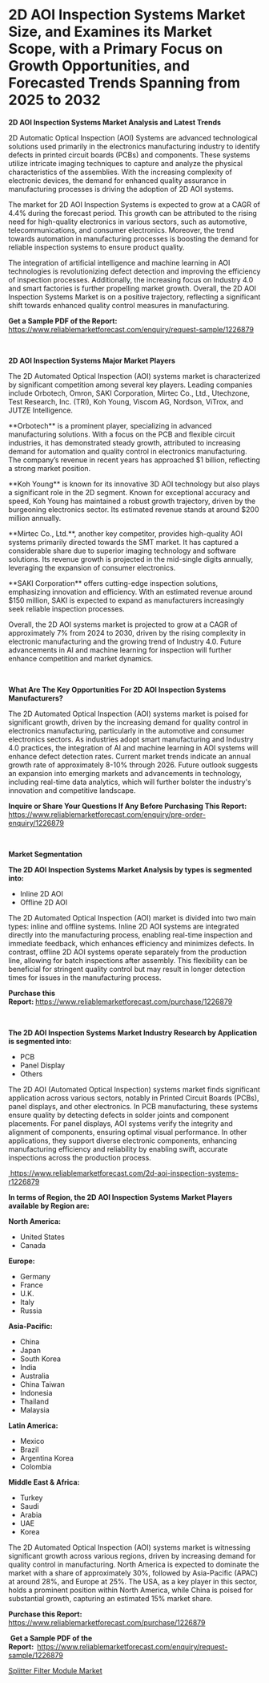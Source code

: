 <p><h1>2D AOI Inspection Systems Market Size, and Examines its Market Scope, with a Primary Focus on Growth Opportunities, and Forecasted Trends Spanning from 2025 to 2032</h1></p><p><strong>2D AOI Inspection Systems Market Analysis and Latest Trends</strong></p>
<p><p>2D Automatic Optical Inspection (AOI) Systems are advanced technological solutions used primarily in the electronics manufacturing industry to identify defects in printed circuit boards (PCBs) and components. These systems utilize intricate imaging techniques to capture and analyze the physical characteristics of the assemblies. With the increasing complexity of electronic devices, the demand for enhanced quality assurance in manufacturing processes is driving the adoption of 2D AOI systems.</p><p>The market for 2D AOI Inspection Systems is expected to grow at a CAGR of 4.4% during the forecast period. This growth can be attributed to the rising need for high-quality electronics in various sectors, such as automotive, telecommunications, and consumer electronics. Moreover, the trend towards automation in manufacturing processes is boosting the demand for reliable inspection systems to ensure product quality. </p><p>The integration of artificial intelligence and machine learning in AOI technologies is revolutionizing defect detection and improving the efficiency of inspection processes. Additionally, the increasing focus on Industry 4.0 and smart factories is further propelling market growth. Overall, the 2D AOI Inspection Systems Market is on a positive trajectory, reflecting a significant shift towards enhanced quality control measures in manufacturing.</p></p>
<p><strong>Get a Sample PDF of the Report:&nbsp;</strong> <a href="https://www.reliablemarketforecast.com/enquiry/request-sample/1226879?utm_campaign=2392&utm_medium=2&utm_source=Github&utm_content=ia&utm_term=13022025&utm_id=2d-aoi-inspection-systems">https://www.reliablemarketforecast.com/enquiry/request-sample/1226879</a></p>
<p>&nbsp;</p>
<p><strong>2D AOI Inspection Systems Major Market Players</strong></p>
<p><p>The 2D Automated Optical Inspection (AOI) systems market is characterized by significant competition among several key players. Leading companies include Orbotech, Omron, SAKI Corporation, Mirtec Co., Ltd., Utechzone, Test Research, Inc. (TRI), Koh Young, Viscom AG, Nordson, ViTrox, and JUTZE Intelligence.</p><p>**Orbotech** is a prominent player, specializing in advanced manufacturing solutions. With a focus on the PCB and flexible circuit industries, it has demonstrated steady growth, attributed to increasing demand for automation and quality control in electronics manufacturing. The company’s revenue in recent years has approached $1 billion, reflecting a strong market position.</p><p>**Koh Young** is known for its innovative 3D AOI technology but also plays a significant role in the 2D segment. Known for exceptional accuracy and speed, Koh Young has maintained a robust growth trajectory, driven by the burgeoning electronics sector. Its estimated revenue stands at around $200 million annually.</p><p>**Mirtec Co., Ltd.**, another key competitor, provides high-quality AOI systems primarily directed towards the SMT market. It has captured a considerable share due to superior imaging technology and software solutions. Its revenue growth is projected in the mid-single digits annually, leveraging the expansion of consumer electronics.</p><p>**SAKI Corporation** offers cutting-edge inspection solutions, emphasizing innovation and efficiency. With an estimated revenue around $150 million, SAKI is expected to expand as manufacturers increasingly seek reliable inspection processes.</p><p>Overall, the 2D AOI systems market is projected to grow at a CAGR of approximately 7% from 2024 to 2030, driven by the rising complexity in electronic manufacturing and the growing trend of Industry 4.0. Future advancements in AI and machine learning for inspection will further enhance competition and market dynamics.</p></p>
<p>&nbsp;</p>
<p><strong>What Are The Key Opportunities For 2D AOI Inspection Systems Manufacturers?</strong></p>
<p><p>The 2D Automated Optical Inspection (AOI) systems market is poised for significant growth, driven by the increasing demand for quality control in electronics manufacturing, particularly in the automotive and consumer electronics sectors. As industries adopt smart manufacturing and Industry 4.0 practices, the integration of AI and machine learning in AOI systems will enhance defect detection rates. Current market trends indicate an annual growth rate of approximately 8-10% through 2026. Future outlook suggests an expansion into emerging markets and advancements in technology, including real-time data analytics, which will further bolster the industry's innovation and competitive landscape.</p></p>
<p><strong>Inquire or Share Your Questions If Any Before Purchasing This Report:</strong> <a href="https://www.reliablemarketforecast.com/enquiry/pre-order-enquiry/1226879?utm_campaign=2392&utm_medium=2&utm_source=Github&utm_content=ia&utm_term=13022025&utm_id=2d-aoi-inspection-systems">https://www.reliablemarketforecast.com/enquiry/pre-order-enquiry/1226879</a></p>
<p>&nbsp;</p>
<p><strong>Market Segmentation</strong></p>
<p><strong>The 2D AOI Inspection Systems Market Analysis by types is segmented into:</strong></p>
<p><ul><li>Inline 2D AOI</li><li>Offline 2D AOI</li></ul></p>
<p><p>The 2D Automated Optical Inspection (AOI) market is divided into two main types: inline and offline systems. Inline 2D AOI systems are integrated directly into the manufacturing process, enabling real-time inspection and immediate feedback, which enhances efficiency and minimizes defects. In contrast, offline 2D AOI systems operate separately from the production line, allowing for batch inspections after assembly. This flexibility can be beneficial for stringent quality control but may result in longer detection times for issues in the manufacturing process.</p></p>
<p><strong>Purchase this Report:&nbsp;</strong><a href="https://www.reliablemarketforecast.com/purchase/1226879?utm_campaign=2392&utm_medium=2&utm_source=Github&utm_content=ia&utm_term=13022025&utm_id=2d-aoi-inspection-systems">https://www.reliablemarketforecast.com/purchase/1226879</a></p>
<p>&nbsp;</p>
<p><strong>The 2D AOI Inspection Systems Market Industry Research by Application is segmented into:</strong></p>
<p><ul><li>PCB</li><li>Panel Display</li><li>Others</li></ul></p>
<p><p>The 2D AOI (Automated Optical Inspection) systems market finds significant application across various sectors, notably in Printed Circuit Boards (PCBs), panel displays, and other electronics. In PCB manufacturing, these systems ensure quality by detecting defects in solder joints and component placements. For panel displays, AOI systems verify the integrity and alignment of components, ensuring optimal visual performance. In other applications, they support diverse electronic components, enhancing manufacturing efficiency and reliability by enabling swift, accurate inspections across the production process.</p></p>
<p><a href="https://www.reliablemarketforecast.com/2d-aoi-inspection-systems-r1226879?utm_campaign=2392&utm_medium=2&utm_source=Github&utm_content=ia&utm_term=13022025&utm_id=2d-aoi-inspection-systems">&nbsp;https://www.reliablemarketforecast.com/2d-aoi-inspection-systems-r1226879</a></p>
<p><strong>In terms of Region, the 2D AOI Inspection Systems Market Players available by Region are:</strong></p>
<p>
    <p> <strong> North America: </strong>
        <ul>
            <li>United States</li>
            <li>Canada</li>
        </ul>
        </p> 
    <p> <strong> Europe: </strong>
        <ul>
            <li>Germany</li>
            <li>France</li>
            <li>U.K.</li>
            <li>Italy</li>
            <li>Russia</li>
        </ul>
        </p> 
    <p> <strong> Asia-Pacific: </strong>
        <ul>
            <li>China</li>
            <li>Japan</li>
            <li>South Korea</li>
            <li>India</li>
            <li>Australia</li>
            <li>China Taiwan</li>
            <li>Indonesia</li>
            <li>Thailand</li>
            <li>Malaysia</li>
        </ul>
        </p> 
    <p> <strong> Latin America: </strong>
        <ul>
            <li>Mexico</li>
            <li>Brazil</li>
            <li>Argentina Korea</li>
            <li>Colombia</li>
        </ul>
        </p> 
    <p> <strong> Middle East & Africa: </strong>
        <ul>
            <li>Turkey</li>
            <li>Saudi</li>
            <li>Arabia</li>
            <li>UAE</li>
            <li>Korea</li>
        </ul>
    </p>
    </p>
<p><p>The 2D Automated Optical Inspection (AOI) systems market is witnessing significant growth across various regions, driven by increasing demand for quality control in manufacturing. North America is expected to dominate the market with a share of approximately 30%, followed by Asia-Pacific (APAC) at around 28%, and Europe at 25%. The USA, as a key player in this sector, holds a prominent position within North America, while China is poised for substantial growth, capturing an estimated 15% market share.</p></p>
<p><strong>Purchase this Report: </strong><a href="https://www.reliablemarketforecast.com/purchase/1226879?utm_campaign=2392&utm_medium=2&utm_source=Github&utm_content=ia&utm_term=13022025&utm_id=2d-aoi-inspection-systems">https://www.reliablemarketforecast.com/purchase/1226879</a></p>
<p>&nbsp;<strong>Get a Sample PDF of the Report:&nbsp;&nbsp;</strong><a href="https://www.reliablemarketforecast.com/enquiry/request-sample/1226879?utm_campaign=2392&utm_medium=2&utm_source=Github&utm_content=ia&utm_term=13022025&utm_id=2d-aoi-inspection-systems">https://www.reliablemarketforecast.com/enquiry/request-sample/1226879</a></p>
<p><strong></strong></p>
<p><p><a href="https://github.com/tanekacalderon743/Market-Research-Report-List-1/blob/main/splitter-filter-module-market.md?utm_campaign=2392&utm_medium=2&utm_source=Github&utm_content=ia&utm_term=13022025&utm_id=2d-aoi-inspection-systems">Splitter Filter Module Market</a></p></p>